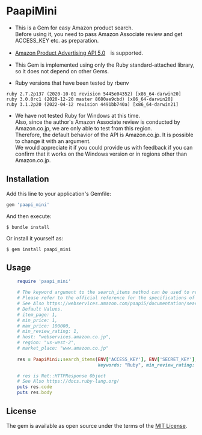 # PaapiMini

* This is a Gem for easy Amazon product search.<br>
Before using it, you need to pass Amazon Associate review and get ACCESS_KEY etc. as preparation.
* [Amazon Product Advertising API 5.0](https://webservices.amazon.com/paapi5/documentation/)　is supported.
* This Gem is implemented using only the Ruby standard-attached library, so it does not depend on other Gems.

* Ruby versions that have been tested by rbenv
```
ruby 2.7.2p137 (2020-10-01 revision 5445e04352) [x86_64-darwin20]
ruby 3.0.0rc1 (2020-12-20 master 8680ae9cbd) [x86_64-darwin20]
ruby 3.1.2p20 (2022-04-12 revision 4491bb740a) [x86_64-darwin21]
```
* We have not tested Ruby for Windows at this time.<br>
Also, since the author's Amazon Associate review is conducted by Amazon.co.jp, we are only able to test from this region.<br>
Therefore, the default behavior of the API is Amazon.co.jp. It is possible to change it with an argument.<br>
We would appreciate it if you could provide us with feedback if you can confirm that it works on the Windows version or in regions other than Amazon.co.jp.

## Installation

Add this line to your application's Gemfile:

```ruby
gem 'paapi_mini'
```

And then execute:

    $ bundle install

Or install it yourself as:

    $ gem install paapi_mini

## Usage

```ruby
    require 'paapi_mini'

    # The keyword argument to the search_items method can be used to refine the condition.
    # Please refer to the official reference for the specifications of each argument.
    # See Also https://webservices.amazon.com/paapi5/documentation/search-items.html
    # Default Values.
    # item_page: 1,
    # min_price: 1,
    # max_price: 100000,
    # min_review_rating: 1,
    # host: "webservices.amazon.co.jp",
    # region: "us-west-2",
    # market_place: "www.amazon.co.jp"
    
    res = PaapiMini::search_items(ENV['ACCESS_KEY'], ENV['SECRET_KEY'], ENV['PARTNER_TAG'],
                                  keywords: "Ruby", min_review_rating: 3)

    # res is Net::HTTPResponse Object
    # See Also https://docs.ruby-lang.org/
    puts res.code
    puts res.body
```

## License

The gem is available as open source under the terms of the [MIT License](https://opensource.org/licenses/MIT).